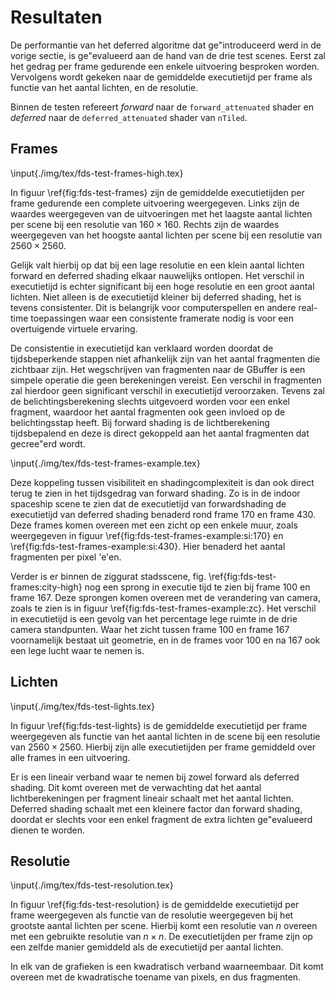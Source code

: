 # Resultaten 

De performantie van het deferred algoritme dat ge\"introduceerd werd in de 
vorige sectie, is ge\"evalueerd aan de hand van de drie test scenes. Eerst zal
het gedrag per frame gedurende een enkele uitvoering besproken worden.
Vervolgens wordt gekeken naar de gemiddelde executietijd per frame als functie 
van het aantal lichten, en de resolutie.

Binnen de testen refereert *forward* naar de `forward_attenuated` shader en
*deferred* naar de `deferred_attenuated` shader van `nTiled`.

## Frames

\input{./img/tex/fds-test-frames-high.tex}

In figuur \ref{fig:fds-test-frames} zijn de gemiddelde executietijden per frame
gedurende een complete uitvoering weergegeven. Links zijn de waardes weergegeven 
van de uitvoeringen met het laagste aantal lichten per scene bij een resolutie 
van $160 \times 160$. Rechts zijn de waardes weergegeven van het hoogste aantal 
lichten per scene bij een resolutie van $2560 \times 2560$.  

Gelijk valt hierbij op dat bij een lage resolutie en een klein aantal lichten 
forward en deferred shading elkaar nauwelijks ontlopen. Het verschil in 
executietijd is echter significant bij een hoge resolutie en een groot aantal
lichten. Niet alleen is de executietijd kleiner bij deferred shading, het is 
tevens consistenter. Dit is belangrijk voor computerspellen en andere real-time
toepassingen waar een consistente framerate nodig is voor een overtuigende 
virtuele ervaring. 

De consistentie in executietijd kan verklaard worden doordat de tijdsbeperkende 
stappen niet afhankelijk zijn van het aantal fragmenten die zichtbaar zijn.
Het wegschrijven van fragmenten naar de GBuffer is een simpele operatie die 
geen berekeningen vereist. Een verschil in fragmenten zal hierdoor geen 
significant verschil in executietijd veroorzaken. Tevens zal de 
belichtingsberekening slechts uitgevoerd worden voor een enkel fragment, 
waardoor het aantal fragmenten ook geen invloed op de belichtingsstap heeft. 
Bij forward shading is de lichtberekening tijdsbepalend en deze is direct 
gekoppeld aan het aantal fragmenten dat gecree\"erd wordt. 

\input{./img/tex/fds-test-frames-example.tex}

Deze koppeling tussen visibiliteit en shadingcomplexiteit is dan ook direct 
terug te zien in het tijdsgedrag van forward shading. Zo is in de indoor
spaceship scene te zien dat de executietijd van forwardshading de executietijd
van deferred shading benaderd rond frame 170 en frame 430. Deze frames komen
overeen met een zicht op een enkele muur, zoals weergegeven in figuur 
\ref{fig:fds-test-frames-example:si:170} en \ref{fig:fds-test-frames-example:si:430}.
Hier benaderd het aantal fragmenten per pixel \'e\'en.

Verder is er binnen de ziggurat stadsscene, fig. \ref{fig:fds-test-frames:city-high}
nog een sprong in executie tijd te zien bij frame 100 en frame 167. Deze 
sprongen komen overeen met de verandering van camera, zoals te zien is in figuur
\ref{fig:fds-test-frames-example:zc}. Het verschil in executietijd is een gevolg
van het percentage lege ruimte in de drie camera standpunten. Waar het zicht 
tussen frame 100 en frame 167 voornamelijk bestaat uit geometrie, en in de 
frames voor 100 en na 167 ook een lege lucht waar te nemen is.

## Lichten

\input{./img/tex/fds-test-lights.tex}

In figuur \ref{fig:fds-test-lights} is de gemiddelde executietijd per frame
weergegeven als  functie van het aantal lichten in de scene bij een resolutie
van $2560 \times 2560$. Hierbij zijn alle executietijden per frame gemiddeld 
over alle frames in een uitvoering.

Er is een lineair verband waar te nemen bij zowel forward als deferred shading.
Dit komt overeen met de verwachting dat het aantal lichtberekeningen per fragment
lineair schaalt met het aantal lichten. Deferred shading schaalt met een kleinere
factor dan forward shading, doordat er slechts voor een enkel fragment de extra
lichten ge\"evalueerd dienen te worden.

## Resolutie

\input{./img/tex/fds-test-resolution.tex}

In figuur \ref{fig:fds-test-resolution} is de gemiddelde executietijd per frame
weergegeven als functie van de resolutie weergegeven bij het grootste aantal 
lichten per scene. Hierbij komt een resolutie van $n$ overeen met een gebruikte
resolutie van $n \times n$. De executietijden per frame zijn op een zelfde manier
gemiddeld als de executietijd per aantal lichten. 

In elk van de grafieken is een kwadratisch verband waarneembaar. Dit komt 
overeen met de kwadratische toename van pixels, en dus fragmenten.


